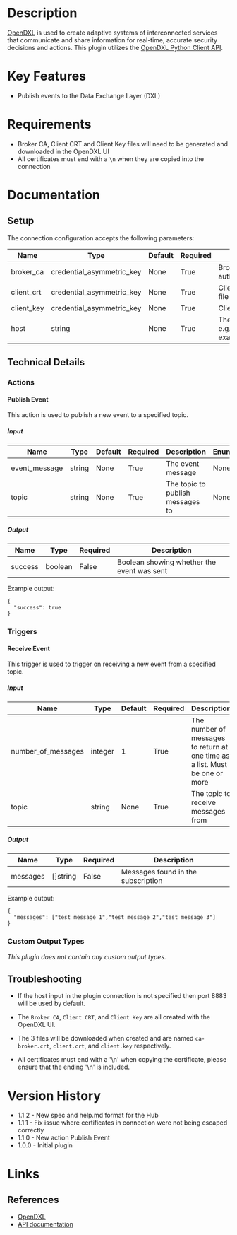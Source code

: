 # Description

[OpenDXL](https://www.opendxl.com/) is used to create adaptive systems of interconnected services that communicate and share information for real-time, accurate security decisions and actions.
This plugin utilizes the [OpenDXL Python Client API](https://github.com/opendxl/opendxl-client-python).

# Key Features

* Publish events to the Data Exchange Layer (DXL)

# Requirements

* Broker CA, Client CRT and Client Key files will need to be generated and downloaded in the OpenDXL UI
* All certificates must end with a `\n` when they are copied into the connection

# Documentation

## Setup

The connection configuration accepts the following parameters:

|Name|Type|Default|Required|Description|Enum|
|----|----|-------|--------|-----------|----|
|broker_ca|credential_asymmetric_key|None|True|Broker certificate authority bundle|None|
|client_crt|credential_asymmetric_key|None|True|Client certificate file|None|
|client_key|credential_asymmetric_key|None|True|Client key file|None|
|host|string|None|True|The broker host e.g. example.com:8883|None|

## Technical Details

### Actions

#### Publish Event

This action is used to publish a new event to a specified topic.

##### Input

|Name|Type|Default|Required|Description|Enum|
|----|----|-------|--------|-----------|----|
|event_message|string|None|True|The event message|None|
|topic|string|None|True|The topic to publish messages to|None|

##### Output

|Name|Type|Required|Description|
|----|----|--------|-----------|
|success|boolean|False|Boolean showing whether the event was sent|

Example output:

```
{
  "success": true
}
```

### Triggers

#### Receive Event

This trigger is used to trigger on receiving a new event from a specified topic.

##### Input

|Name|Type|Default|Required|Description|Enum|
|----|----|-------|--------|-----------|----|
|number_of_messages|integer|1|True|The number of messages to return at one time as a list. Must be one or more|None|
|topic|string|None|True|The topic to receive messages from|None|

##### Output

|Name|Type|Required|Description|
|----|----|--------|-----------|
|messages|[]string|False|Messages found in the subscription|

Example output:

```
{
  "messages": ["test message 1","test message 2","test message 3"]
}
```

### Custom Output Types

_This plugin does not contain any custom output types._

## Troubleshooting

* If the host input in the plugin connection is not specified then port 8883 will be used by default.

* The `Broker CA`, `Client CRT`, and `Client Key` are all created with the OpenDXL UI.

* The 3 files will be downloaded when created and are named `ca-broker.crt`, `client.crt`, and `client.key` respectively.

* All certificates must end with a '\n' when copying the certificate, please ensure that the ending '\n' is included.

# Version History

* 1.1.2 - New spec and help.md format for the Hub
* 1.1.1 - Fix issue where certificates in connection were not being escaped correctly
* 1.1.0 - New action Publish Event
* 1.0.0 - Initial plugin

# Links

## References

* [OpenDXL](https://www.opendxl.com/)
* [API documentation](https://opendxl.github.io/opendxl-client-python/pydoc/index.html#)